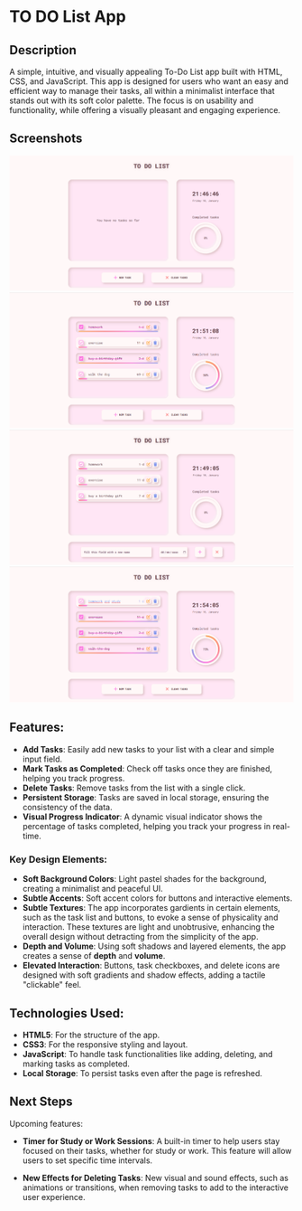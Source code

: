 # TO DO List App

## Description

A simple, intuitive, and visually appealing To-Do List app built with HTML, CSS, and JavaScript. This app is designed for users who want an easy and efficient way to manage their tasks, all within a minimalist interface that stands out with its soft color palette. The focus is on usability and functionality, while offering a visually pleasant and engaging experience.

## Screenshots

![TO DO List](screenshots/first-view.png)
![Brouse through tasks](screenshots/second-view.png)
![Add new tasks](screenshots/new-task.png)
![Edit the tasks](screenshots/edit-tasks.png)

## Features:

- **Add Tasks**: Easily add new tasks to your list with a clear and simple input field.
- **Mark Tasks as Completed**: Check off tasks once they are finished, helping you track progress.
- **Delete Tasks**: Remove tasks from the list with a single click.
- **Persistent Storage**: Tasks are saved in local storage, ensuring the consistency of the data.
- **Visual Progress Indicator**: A dynamic visual indicator shows the percentage of tasks completed, helping you track your progress in real-time.


### Key Design Elements:

- **Soft Background Colors**: Light pastel shades for the background, creating a minimalist and peaceful UI.
- **Subtle Accents**: Soft accent colors for buttons and interactive elements.
- **Subtle Textures**: The app incorporates gardients in certain elements, such as the task list and buttons, to evoke a sense of physicality and interaction. These textures are light and unobtrusive, enhancing the overall design without detracting from the simplicity of the app.
- **Depth and Volume**: Using soft shadows and layered elements, the app creates a sense of **depth** and **volume**.
- **Elevated Interaction**: Buttons, task checkboxes, and delete icons are designed with soft gradients and shadow effects, adding a tactile "clickable" feel.

## Technologies Used:

- **HTML5**: For the structure of the app.
- **CSS3**: For the responsive styling and layout.
- **JavaScript**: To handle task functionalities like adding, deleting, and marking tasks as completed.
- **Local Storage**: To persist tasks even after the page is refreshed.

## Next Steps

Upcoming features:

- **Timer for Study or Work Sessions**: A built-in timer to help users stay focused on their tasks, whether for study or work. This feature will allow users to set specific time intervals.
  
- **New Effects for Deleting Tasks**: New visual and sound effects, such as animations or transitions, when removing tasks to add to the interactive user experience.
